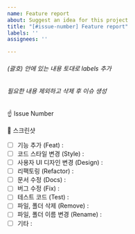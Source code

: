 ```yaml
---
name: Feature report
about: Suggest an idea for this project
title: "[#issue-number] Feature report"
labels: ''
assignees: ''

---
```


###### (괄호) 안에 있는 내용 토대로 labels 추가
###### 필요한 내용 제외하고 삭제 후 이슈 생성

☝️ Issue Number

📸 스크린샷

- [ ] 기능 추가 (Feat)  : 
- [ ] 코드 스타일 변경 (Style)  : 
- [ ] 사용자 UI 디자인 변경 (Design) :
- [ ] 리팩토링  (Refactor) :
- [ ] 문서 수정  (Docs) :
- [ ] 버그 수정 (Fix) :
- [ ] 테스트 코드 (Test) : 
- [ ] 파일, 폴더 삭제 (Remove) :
- [ ] 파일, 폴더 이름 변경 (Rename) :
- [ ] 기타 :